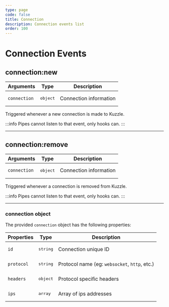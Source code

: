 ```yaml
---
type: page
code: false
title: Connection
description: Connection events list
order: 100
---
```


# Connection Events

## connection:new

| Arguments | Type              | Description             |
| --------- | ----------------- | ----------------------- |
| `connection`    | <pre>object</pre> | Connection information |

Triggered whenever a new connection is made to Kuzzle.

:::info
Pipes cannot listen to that event, only hooks can.
:::

---

## connection:remove

| Arguments | Type              | Description             |
| --------- | ----------------- | ----------------------- |
| `connection`    | <pre>object</pre> | Connection information |

Triggered whenever a connection is removed from Kuzzle.

:::info
Pipes cannot listen to that event, only hooks can.
:::

---

### connection object

The provided `connection` object has the following properties:

| Properties   | Type              | Description                    |
| ------------ | ----------------- | ------------------------------ |
| `id`      | <pre>string</pre> | Connection unique ID              |
| `protocol` | <pre>string</pre> | Protocol name (eg: `websocket`, `http`, etc.)      |
| `headers` | <pre>object</pre> | Protocol specific headers                |
| `ips`      | <pre>array</pre> | Array of ips addresses              |
